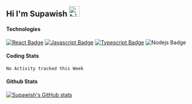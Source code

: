## Hi I'm Supawish <img src="https://user-images.githubusercontent.com/1303154/88677602-1635ba80-d120-11ea-84d8-d263ba5fc3c0.gif" width="28px" alt="hi">

#### Technologies
<!-- TODO: Make technologies links takes you to repositories -->

[![React Badge](https://img.shields.io/badge/-React-61DBFB?style=for-the-badge&labelColor=black&logo=react&logoColor=61DBFB)](#) [![Javascript Badge](https://img.shields.io/badge/-Javascript-F0DB4F?style=for-the-badge&labelColor=black&logo=javascript&logoColor=F0DB4F)](#) [![Typescript Badge](https://img.shields.io/badge/-Typescript-007acc?style=for-the-badge&labelColor=black&logo=typescript&logoColor=007acc)](#) ![Nodejs Badge](https://img.shields.io/badge/-Nodejs-3C873A?style=for-the-badge&labelColor=black&logo=node.js&logoColor=3C873A)


#### Coding Stats

<!--START_SECTION:waka-->
```text
No Activity tracked this Week
```
<!--END_SECTION:waka-->

#### Github Stats

[![Supawish's GitHub stats](https://github-readme-stats.vercel.app/api?username=supawish34&hide=contribs,prs&show_icons=true&theme=tokyonight&count_private=true)](https://github.com/supawish34/github-readme-stats)